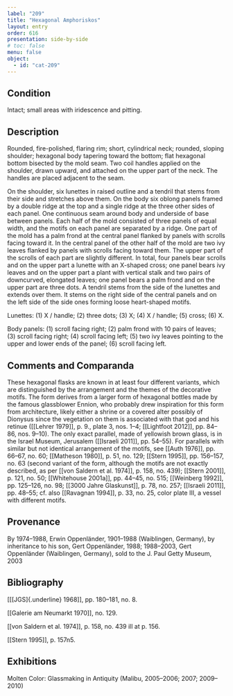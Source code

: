 ```yaml
---
label: "209"
title: "Hexagonal Amphoriskos"
layout: entry
order: 616
presentation: side-by-side
# toc: false
menu: false
object:
  - id: "cat-209"
---
```


## Condition

Intact; small areas with iridescence and pitting.

## Description

Rounded, fire-polished, flaring rim; short, cylindrical neck; rounded, sloping shoulder; hexagonal body tapering toward the bottom; flat hexagonal bottom bisected by the mold seam. Two coil handles applied on the shoulder, drawn upward, and attached on the upper part of the neck. The handles are placed adjacent to the seam.

On the shoulder, six lunettes in raised outline and a tendril that stems from their side and stretches above them. On the body six oblong panels framed by a double ridge at the top and a single ridge at the three other sides of each panel. One continuous seam around body and underside of base between panels. Each half of the mold consisted of three panels of equal width, and the motifs on each panel are separated by a ridge. One part of the mold has a palm frond at the central panel flanked by panels with scrolls facing toward it. In the central panel of the other half of the mold are two ivy leaves flanked by panels with scrolls facing toward them. The upper part of the scrolls of each part are slightly different. In total, four panels bear scrolls and on the upper part a lunette with an X-shaped cross; one panel bears ivy leaves and on the upper part a plant with vertical stalk and two pairs of downcurved, elongated leaves; one panel bears a palm frond and on the upper part are three dots. A tendril stems from the side of the lunettes and extends over them. It stems on the right side of the central panels and on the left side of the side ones forming loose heart-shaped motifs.

Lunettes: (1) X / handle; (2) three dots; (3) X; (4) X / handle; (5) cross; (6) X.

Body panels: (1) scroll facing right; (2) palm frond with 10 pairs of leaves; (3) scroll facing right; (4) scroll facing left; (5) two ivy leaves pointing to the upper and lower ends of the panel; (6) scroll facing left.

## Comments and Comparanda

These hexagonal flasks are known in at least four different variants, which are distinguished by the arrangement and the themes of the decorative motifs. The form derives from a larger form of hexagonal bottles made by the famous glassblower Ennion, who probably drew inspiration for this form from architecture, likely either a shrine or a covered alter possibly of Dionysus since the vegetation on them is associated with that god and his retinue ([[Lehrer 1979]], p. 9., plate 3, nos. 1–4; [[Lightfoot 2012]], pp. 84–86, nos. 9–10). The only exact parallel, made of yellowish brown glass, is in the Israel Museum, Jerusalem ([[Israeli 2011]], pp. 54–55). For parallels with similar but not identical arrangement of the motifs, see [[Auth 1976]], pp. 66–67, no. 60; [[Matheson 1980]], p. 51, no. 129; [[Stern 1995]], pp. 156–157, no. 63 (second variant of the form, although the motifs are not exactly described, as per [[von Saldern et al. 1974]], p. 158, no. 439); [[Stern 2001]], p. 121, no. 50; [[Whitehouse 2001a]], pp. 44–45, no. 515; [[Weinberg 1992]], pp. 125–126, no. 98; [[3000 Jahre Glaskunst]], p. 78, no. 257; [[Israeli 2011]], pp. 48–55; cf. also [[Ravagnan 1994]], p. 33, no. 25, color plate III, a vessel with different motifs.

## Provenance

By 1974–1988, Erwin Oppenländer, 1901–1988 (Waiblingen, Germany), by inheritance to his son, Gert Oppenländer, 1988; 1988–2003, Gert Oppenländer (Waiblingen, Germany), sold to the J. Paul Getty Museum, 2003

## Bibliography

[[[JGS]{.underline} 1968]], pp. 180–181, no. 8.

[[Galerie am Neumarkt 1970]], no. 129.

[[von Saldern et al. 1974]], p. 158, no. 439 ill at p. 156.

[[Stern 1995]], p. 157n5.

## Exhibitions

Molten Color: Glassmaking in Antiquity (Malibu, 2005–2006; 2007; 2009–2010)